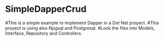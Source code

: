 # SimpleDapperCrud
#This is a simple example to implement Dapper in a Dot Net proyect.
#This proyect is using also Npgsql and Postgresql.
#Look the files into Models, Interface, Repository and Controllers.